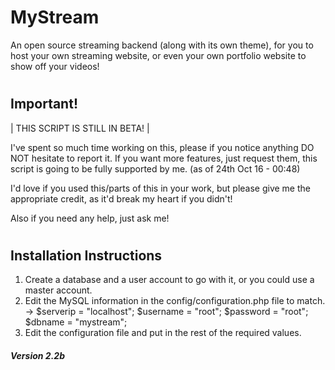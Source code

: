 # <h1>MyStream</h1>
An open source streaming backend (along with its own theme), for you to host your own streaming website, or even your own portfolio website to show off your videos!

# <h2>Important!</h2>
 | THIS SCRIPT IS STILL IN BETA! |

I've spent so much time working on this, please if you notice anything DO NOT hesitate
to report it. If you want more features, just request them, this script is going to be
fully supported by me. (as of 24th Oct 16 - 00:48)	

I'd love if you used this/parts of this in your work, but please give me the appropriate
credit, as it'd break my heart if you didn't!

Also if you need any help, just ask me!

# <h2>Installation Instructions</h2>
 1) Create a database and a user account to go with it, or you could use a master account.
 2) Edit the MySQL information in the config/configuration.php file to match.
 	-> $serverip = "localhost";
	   $username = "root";
	   $password = "root";
	   $dbname = "mystream";
 3) Edit the configuration file and put in the rest of the required values.
 
 <h4><i>Version 2.2b</i></h4>
